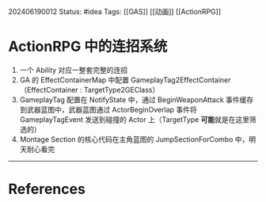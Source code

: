 202406190012
Status: #idea
Tags: [[GAS]] [[动画]] [[ActionRPG]]
# ActionRPG 中的连招系统

1. 一个 Ability 对应一整套完整的连招
2. GA 的 EffectContainerMap 中配置 GameplayTag2EffectContainer （EffectContainer : TargetType2GEClass）
3.  GameplayTag 配置在 NotifyState 中，通过  BeginWeaponAttack 事件缓存到武器蓝图中，武器蓝图通过 ActorBeginOverlap 事件将 GameplayTagEvent 发送到碰撞的 Actor 上（TargetType **可能**就是在这里筛选的）
4.  Montage Section 的核心代码在主角蓝图的 JumpSectionForCombo 中，明天耐心看完

---
# References